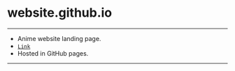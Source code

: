 # website.github.io
----
- Anime website landing page.
- [`Link`](https://yuva19102003.github.io/website.github.io/)
- Hosted in GitHub pages.

----

